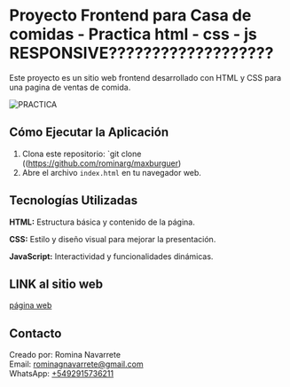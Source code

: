 # Proyecto Frontend para Casa de comidas - Practica html - css - js  RESPONSIVE???????????????????

Este proyecto es un sitio web frontend desarrollado con HTML y CSS para una pagina de ventas de comida.

![PRACTICA](https://github.com/rominarg/maxburguer/assets/45200064/141eff7b-2f6d-4279-b592-a0000b63338a)

## Cómo Ejecutar la Aplicación

1. Clona este repositorio: `git clone ((https://github.com/rominarg/maxburguer)
2. Abre el archivo `index.html` en tu navegador web.

## Tecnologías Utilizadas

**HTML:** Estructura básica y contenido de la página.

**CSS:** Estilo y diseño visual para mejorar la presentación.

**JavaScript:** Interactividad y funcionalidades dinámicas.

## LINK al sitio web

[página web](https://rominarg.github.io/maxburguer)

## Contacto

Creado por: Romina Navarrete  
Email: rominagnavarrete@gmail.com  
WhatsApp: [+5492915736211](https://wa.me/5492915736211)



